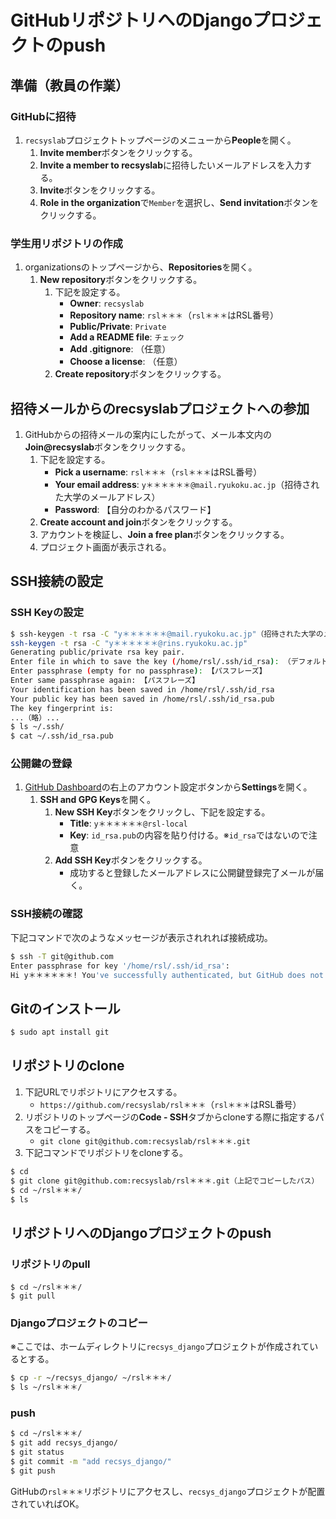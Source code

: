 # GitHubリポジトリへのDjangoプロジェクトのpush

## 準備（教員の作業）

### GitHubに招待
1. `recsyslab`プロジェクトトップページのメニューから**People**を開く。
   1. **Invite member**ボタンをクリックする。
   2. **Invite a member to recsyslab**に招待したいメールアドレスを入力する。
   3. **Invite**ボタンをクリックする。
   4. **Role in the organization**で`Member`を選択し、**Send invitation**ボタンをクリックする。

### 学生用リポジトリの作成
1. organizationsのトップページから、**Repositories**を開く。
   1. **New repository**ボタンをクリックする。
      1. 下記を設定する。
         - **Owner**: `recsyslab`
         - **Repository name**: `rsl＊＊＊`（`rsl＊＊＊`はRSL番号）
         - **Public/Private**: `Private`
         - **Add a README file**: `チェック`
         - **Add .gitignore**: （任意）
         - **Choose a license**: （任意）
      2. **Create repository**ボタンをクリックする。

## 招待メールからのrecsyslabプロジェクトへの参加
1. GitHubからの招待メールの案内にしたがって、メール本文内の**Join@recsyslab**ボタンをクリックする。
   1. 下記を設定する。
      - **Pick a username**: `rsl＊＊＊`（`rsl＊＊＊`はRSL番号）
      - **Your email address**: `y＊＊＊＊＊＊@mail.ryukoku.ac.jp`（招待された大学のメールアドレス）
      - **Password**: 【自分のわかるパスワード】
   2. **Create account and join**ボタンをクリックする。
   3. アカウントを検証し、**Join a free plan**ボタンをクリックする。
   4. プロジェクト画面が表示される。

## SSH接続の設定

### SSH Keyの設定
```bash
$ ssh-keygen -t rsa -C "y＊＊＊＊＊＊@mail.ryukoku.ac.jp"（招待された大学のメールアドレス）
ssh-keygen -t rsa -C "y＊＊＊＊＊＊@rins.ryukoku.ac.jp"
Generating public/private rsa key pair.
Enter file in which to save the key (/home/rsl/.ssh/id_rsa): （デフォルトのままEnterキーを押す）
Enter passphrase (empty for no passphrase): 【パスフレーズ】
Enter same passphrase again: 【パスフレーズ】
Your identification has been saved in /home/rsl/.ssh/id_rsa
Your public key has been saved in /home/rsl/.ssh/id_rsa.pub
The key fingerprint is:
...（略）...
$ ls ~/.ssh/
$ cat ~/.ssh/id_rsa.pub
```

### 公開鍵の登録
1. [GitHub Dashboard](https://github.com/dashboard)の右上のアカウント設定ボタンから**Settings**を開く。
   1. **SSH and GPG Keys**を開く。
      1. **New SSH Key**ボタンをクリックし、下記を設定する。
         - **Title**: `y＊＊＊＊＊＊@rsl-local`
         - **Key**: `id_rsa.pub`の内容を貼り付ける。※`id_rsa`ではないので注意
      2. **Add SSH Key**ボタンをクリックする。
         - 成功すると登録したメールアドレスに公開鍵登録完了メールが届く。

### SSH接続の確認
下記コマンドで次のようなメッセージが表示されれれば接続成功。
```bash
$ ssh -T git@github.com
Enter passphrase for key '/home/rsl/.ssh/id_rsa': 
Hi y＊＊＊＊＊＊! You've successfully authenticated, but GitHub does not provide shell access.
```

## Gitのインストール
```bash
$ sudo apt install git
```

## リポジトリのclone
1. 下記URLでリポジトリにアクセスする。
   - `https://github.com/recsyslab/rsl＊＊＊`（`rsl＊＊＊`はRSL番号）
2. リポジトリのトップページの**Code - SSH**タブからcloneする際に指定するパスをコピーする。
   - `git clone git@github.com:recsyslab/rsl＊＊＊.git`
3. 下記コマンドでリポジトリをcloneする。
```bash
$ cd
$ git clone git@github.com:recsyslab/rsl＊＊＊.git（上記でコピーしたパス）
$ cd ~/rsl＊＊＊/
$ ls
```

## リポジトリへのDjangoプロジェクトのpush

### リポジトリのpull
```bahs
$ cd ~/rsl＊＊＊/
$ git pull
```

### Djangoプロジェクトのコピー

※ここでは、ホームディレクトリに`recsys_django`プロジェクトが作成されているとする。

```bash
$ cp -r ~/recsys_django/ ~/rsl＊＊＊/
$ ls ~/rsl＊＊＊/
```

### push
```bash
$ cd ~/rsl＊＊＊/
$ git add recsys_django/
$ git status
$ git commit -m "add recsys_django/"
$ git push
```

GitHubの`rsl＊＊＊`リポジトリにアクセスし、`recsys_django`プロジェクトが配置されていればOK。
